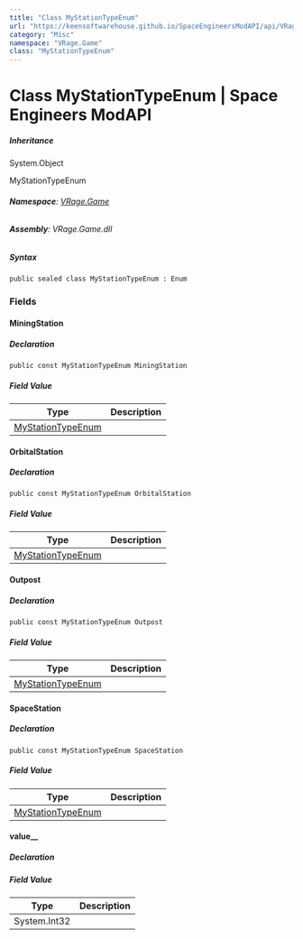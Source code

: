 ```yaml
---
title: "Class MyStationTypeEnum"
url: "https://keensoftwarehouse.github.io/SpaceEngineersModAPI/api/VRage.Game.MyStationTypeEnum.html"
category: "Misc"
namespace: "VRage.Game"
class: "MyStationTypeEnum"
---
```


# Class MyStationTypeEnum | Space Engineers ModAPI

##### Inheritance

System.Object

MyStationTypeEnum

###### **Namespace**: [VRage.Game](https://keensoftwarehouse.github.io/SpaceEngineersModAPI/api/VRage.Game.html)

###### **Assembly**: VRage.Game.dll

##### Syntax

```
public sealed class MyStationTypeEnum : Enum
```

### Fields

#### MiningStation

##### Declaration

```
public const MyStationTypeEnum MiningStation
```

##### Field Value

| Type | Description |
| --- | --- |
| [MyStationTypeEnum](https://keensoftwarehouse.github.io/SpaceEngineersModAPI/api/VRage.Game.MyStationTypeEnum.html) |     |

#### OrbitalStation

##### Declaration

```
public const MyStationTypeEnum OrbitalStation
```

##### Field Value

| Type | Description |
| --- | --- |
| [MyStationTypeEnum](https://keensoftwarehouse.github.io/SpaceEngineersModAPI/api/VRage.Game.MyStationTypeEnum.html) |     |

#### Outpost

##### Declaration

```
public const MyStationTypeEnum Outpost
```

##### Field Value

| Type | Description |
| --- | --- |
| [MyStationTypeEnum](https://keensoftwarehouse.github.io/SpaceEngineersModAPI/api/VRage.Game.MyStationTypeEnum.html) |     |

#### SpaceStation

##### Declaration

```
public const MyStationTypeEnum SpaceStation
```

##### Field Value

| Type | Description |
| --- | --- |
| [MyStationTypeEnum](https://keensoftwarehouse.github.io/SpaceEngineersModAPI/api/VRage.Game.MyStationTypeEnum.html) |     |

#### value\_\_

##### Declaration

##### Field Value

| Type | Description |
| --- | --- |
| System.Int32 |     |